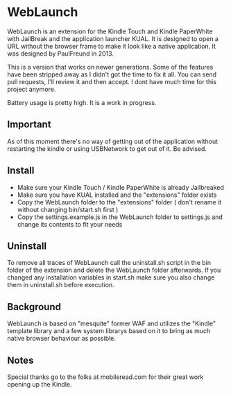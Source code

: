 # WebLaunch #

WebLaunch is an extension for the Kindle Touch and Kindle PaperWhite with JailBreak and the application launcher KUAL. It is designed to open a URL without the browser frame to make it look like a native application.
It was designed by PaulFreund in 2013.

This is a version that works on newer generations. Some of the features have been stripped away as I didn't got the time to fix it all. 
You can send pull requests, I'll review it and then accept. I dont have much time for this project anymore.

Battery usage is pretty high. It is a work in progress.

## Important ##

As of this moment there's no way of getting out of the application without restarting the kindle or using USBNetwork to get out of it. Be advised.

## Install ##

* Make sure your Kindle Touch / Kindle PaperWhite is already Jailbreaked
* Make sure you have KUAL installed and the "extensions" folder exists 
* Copy the WebLaunch folder to the "extensions" folder ( don't rename it without changing bin/start.sh first )
* Copy the settings.example.js in the WebLaunch folder to settings.js and change its contents to fit your needs

## Uninstall ##

To remove all traces of WebLaunch call the uninstall.sh script in the bin folder of the extension and delete the WebLaunch folder afterwards. If you changed any installation variables in start.sh make sure you also change them in uninstall.sh before execution.

## Background ##

WebLaunch is based on "mesquite" former WAF and utilizes the "Kindle" template library and a few system librarys based on it to bring as much native browser behaviour as possible.

## Notes ##

Special thanks go to the folks at mobileread.com for their great work opening up the Kindle.
